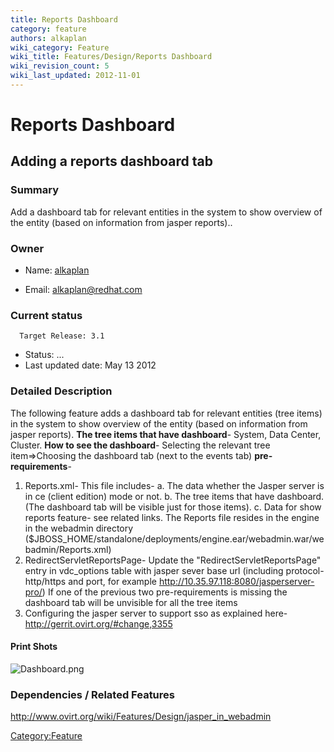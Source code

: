 ```yaml
---
title: Reports Dashboard
category: feature
authors: alkaplan
wiki_category: Feature
wiki_title: Features/Design/Reports Dashboard
wiki_revision_count: 5
wiki_last_updated: 2012-11-01
---
```


# Reports Dashboard

## Adding a reports dashboard tab

### Summary

Add a dashboard tab for relevant entities in the system to show overview of the entity (based on information from jasper reports)..

### Owner

*   Name: [ alkaplan](User:MyUser)

<!-- -->

*   Email: <alkaplan@redhat.com>

### Current status

      Target Release: 3.1

*   Status: ...
*   Last updated date: May 13 2012

### Detailed Description

The following feature adds a dashboard tab for relevant entities (tree items) in the system to show overview of the entity (based on information from jasper reports).
 **The tree items that have dashboard**- System, Data Center, Cluster.
**How to see the dashboard**- Selecting the relevant tree item=>Choosing the dashboard tab (next to the events tab)
**pre-requirements**-
1. Reports.xml- This file includes-
a. The data whether the Jasper server is in ce (client edition) mode or not.
b. The tree items that have dashboard. (The dashboard tab will be visible just for those items).
c. Data for show reports feature- see related links.
The Reports file resides in the engine in the webadmin directory ($JBOSS_HOME/standalone/deployments/engine.ear/webadmin.war/webadmin/Reports.xml)
2. RedirectServletReportsPage- Update the "RedirectServletReportsPage" entry in vdc_options table with jasper sever base url (including protocol-http/https and port, for example <http://10.35.97.118:8080/jasperserver-pro/>)
 If one of the previous two pre-requirements is missing the dashboard tab will be unvisible for all the tree items
 3. Configuring the jasper server to support sso as explained here- <http://gerrit.ovirt.org/#change,3355>

#### Print Shots

![](Dashboard.png "Dashboard.png")

### Dependencies / Related Features

<http://www.ovirt.org/wiki/Features/Design/jasper_in_webadmin>

<Category:Feature>
